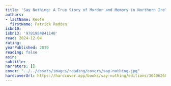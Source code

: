 ```yaml
---
title: 'Say Nothing: A True Story of Murder and Memory in Northern Ireland'
authors:
- lastName: Keefe
  firstName: Patrick Radden
isbn10:
isbn13: '9781984841148'
read: 2024-12-04
rating:
yearPublished: 2019
reading: false
asin:
subtitle:
narrators: []
cover: "../../assets/images/reading/covers/say-nothing.jpg"
hardcoverUrl: https://hardcover.app/books/say-nothing/editions/30406260
---
```

